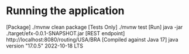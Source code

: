# Running the application

[Package] ./mvnw clean package
[Tests Only] ./mvnw test
[Run] java -jar ./target/efx-0.0.1-SNAPSHOT.jar
[REST endpoint] http://localhost:8080/routing/USA/BRA
[Compiled against Java 17] java version "17.0.5" 2022-10-18 LTS
